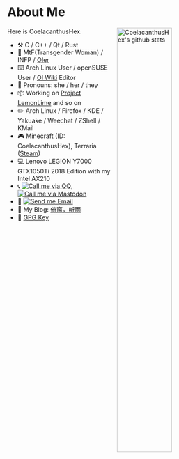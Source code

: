 # About Me

<img align="right" alt="CoelacanthusHex's github stats" width="50%" src="https://github-readme-stats.vercel.app/api?username=CoelacanthusHex&show_icons=true">

Here is CoelacanthusHex.

- :hammer_and_pick: C / C++ / Qt / Rust
- :adult: MtF(Transgender Woman) / INFP / [OIer](https://zh.wikipedia.org/zh/Category:OIer)
- :keyboard: Arch Linux User / openSUSE User / [OI Wiki](https://github.com/OI-wiki/OI-wiki) Editor
- :adult: Pronouns: she / her / they
- :package: Working on [Project LemonLime](https://github.com/Project-LemonLime/Project_LemonLime) and so on
- :pencil2: Arch Linux / Firefox / KDE / Yakuake / Weechat / ZShell / KMail
- :video_game: Minecraft (ID: CoelacanthusHex), Terraria ([Steam](https://steamcommunity.com/id/coelacanthus/))
- :computer: Lenovo LEGION Y7000 GTX1050Ti 2018 Edition with my Intel AX210
- :telephone_receiver: [![Call me via QQ](https://img.shields.io/static/v1?label=QQ&message=1470511433&color=blue&style=flat-square)](https://wpa.qq.com/msgrd?v=3&uin=1470511433), [![Call me via Mastodon](https://img.shields.io/static/v1?label=Mastodon&message=coelacanthus@hub.mtf.party&color=blue&style=flat-square)](https://hub.mtf.party/@coelacanthus)
- :email: [![Send me Email](https://img.shields.io/static/v1?label=email&message=coelacanthus@outlook.com&color=blue&style=flat-square)](mailto:coelacanthus@outlook.com)
- :memo: My Blog: [倚窗，听雨](https://blog.coelacanthus.moe/)
- :key: [GPG Key](https://github.com/CoelacanthusHex/pub-key)


